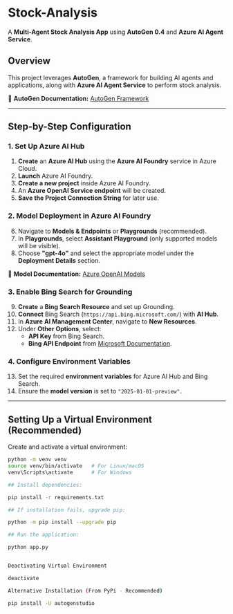 # Stock-Analysis

A **Multi-Agent Stock Analysis App** using **AutoGen 0.4** and **Azure AI Agent Service**.

## Overview

This project leverages **AutoGen**, a framework for building AI agents and applications, along with **Azure AI Agent Service** to perform stock analysis.

🔗 **AutoGen Documentation:** [AutoGen Framework](https://microsoft.github.io/autogen/dev/index.html)

---

## Step-by-Step Configuration

### 1. Set Up Azure AI Hub
1. **Create** an **Azure AI Hub** using the **Azure AI Foundry** service in Azure Cloud.
2. **Launch** Azure AI Foundry.
3. **Create a new project** inside Azure AI Foundry.
4. An **Azure OpenAI Service endpoint** will be created.
5. **Save the Project Connection String** for later use.

### 2. Model Deployment in Azure AI Foundry
6. Navigate to **Models & Endpoints** or **Playgrounds** (recommended).
7. In **Playgrounds**, select **Assistant Playground** (only supported models will be visible).
8. Choose **"gpt-4o"** and select the appropriate model under the **Deployment Details** section.

🔗 **Model Documentation:** [Azure OpenAI Models](https://learn.microsoft.com/en-us/azure/ai-services/openai/concepts/models?tabs=global-standard%2Cstandard-chat-completions)

### 3. Enable Bing Search for Grounding
9. **Create** a **Bing Search Resource** and set up Grounding.
10. **Connect** Bing Search (`https://api.bing.microsoft.com/`) with **AI Hub**.
11. In **Azure AI Management Center**, navigate to **New Resources**.
12. Under **Other Options**, select:
    - **API Key** from Bing Search.
    - **Bing API Endpoint** from [Microsoft Documentation](https://learn.microsoft.com/en-us/bing/search-apis/bing-web-search/).

### 4. Configure Environment Variables
13. Set the required **environment variables** for Azure AI Hub and Bing Search.
14. Ensure the **model version** is set to `"2025-01-01-preview"`.

---

## Setting Up a Virtual Environment (Recommended)
Create and activate a virtual environment:
```bash
python -m venv venv
source venv/bin/activate   # For Linux/macOS
venv\Scripts\activate      # For Windows

## Install dependencies:

pip install -r requirements.txt

## If installation fails, upgrade pip:

python -m pip install --upgrade pip

## Run the application:

python app.py


Deactivating Virtual Environment

deactivate

Alternative Installation (From PyPi - Recommended)

pip install -U autogenstudio

